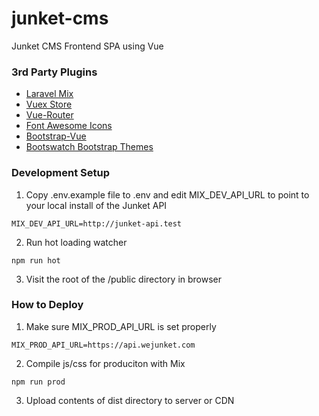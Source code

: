 # junket-cms
Junket CMS Frontend SPA using Vue

### 3rd Party Plugins
- [Laravel Mix](https://github.com/JeffreyWay/laravel-mix)
- [Vuex Store](https://vuex.vuejs.org/en/intro.html)
- [Vue-Router](https://router.vuejs.org/en/)
- [Font Awesome Icons](https://fontawesome.com/)
- [Bootstrap-Vue](https://bootstrap-vue.js.org/)
- [Bootswatch Bootstrap Themes](https://bootswatch.com/)


### Development Setup

1. Copy .env.example file to .env and edit MIX_DEV_API_URL to point to your local install of the Junket API

```
MIX_DEV_API_URL=http://junket-api.test
```

2. Run hot loading watcher

```
npm run hot
```

3. Visit the root of the /public directory in browser


### How to Deploy

1. Make sure MIX_PROD_API_URL is set properly

```
MIX_PROD_API_URL=https://api.wejunket.com
```

2. Compile js/css for produciton with Mix

```
npm run prod
```

3. Upload contents of dist directory to server or CDN
